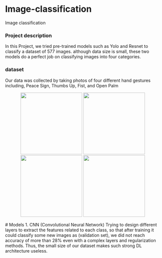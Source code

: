 # Image-classification
Image classification
### Project description
In this Project, we tried pre-trained models such as Yolo and Resnet to classify a dataset of 577 images. although data size is small, these two models do a perfect job on classifying images into four categories.
### dataset 
Our data was collected by taking photos of four different hand gestures including, Peace Sign, Thumbs Up, Fist, and Open Palm
<p align="center">
  <img src="https://github.com/user-attachments/assets/11ade7b0-4f78-4c1a-bfae-19fe04cc10a7" width="200" />
  <img src="https://github.com/user-attachments/assets/7bb2465f-766c-4484-aebb-7855207283c9" width="200" />
  <img src="https://github.com/user-attachments/assets/742404fa-8fa6-4e98-a881-2c2e2fd49301" width="200" />
  <img src="https://github.com/user-attachments/assets/bd25bc74-d1ee-47f9-b109-72e9f2dc55c8" width="200" />
</p>
# Models
1. CNN (Convolutional Neural Network)
   Trying to design different layers to extract the features related to each class, so that after training it could classify some new images as (validation set),  we did not reach accuracy of more than 28% even with a complex layers and regularization methods. Thus, the small size of our dataset makes such strong DL architecture useless.



